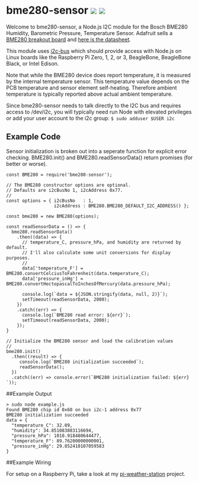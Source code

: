 # bme280-sensor [<img src="https://img.shields.io/badge/Node.js-4.x%20through%207.x-brightgreen.svg">](https://nodejs.org) [<img src="https://img.shields.io/npm/v/bme280-sensor.svg">](https://www.npmjs.com/package/bme280-sensor)

Welcome to bme280-sensor, a Node.js I2C module for the Bosch BME280 Humidity, Barometric Pressure, Temperature Sensor. Adafruit sells a [BME280 breakout board](https://www.adafruit.com/product/2652) and [here is the datasheet](http://www.adafruit.com/datasheets/BST-BME280_DS001-10.pdf).

This module uses [i2c-bus](https://github.com/fivdi/i2c-bus) which should provide access with Node.js on Linux boards like the Raspberry Pi Zero, 1, 2, or 3, BeagleBone, BeagleBone Black, or Intel Edison.

Note that while the BME280 device does report temperature, it is measured by the internal temperature sensor. This temperature value depends on the PCB temperature and sensor element self-heating. Therefore ambient temperature is typically reported above actual ambient temperature.

Since bme280-sensor needs to talk directly to the I2C bus and requires access to /dev/i2c, you will typically need run Node with elevated privileges or add your user account to the i2c group: ```$ sudo adduser $USER i2c```

## Example Code

Sensor initialization is broken out into a seperate function for explicit error checking. BME280.init() and BME280.readSensorData() return promises (for better or worse).

```
const BME280 = require('bme280-sensor');

// The BME280 constructor options are optional.
// Defaults are i2cBusNo 1, i2cAddress 0x77.
// 
const options = { i2cBusNo   : 1,
                  i2cAddress : BME280.BME280_DEFAULT_I2C_ADDRESS() };

const bme280 = new BME280(options);

const readSensorData = () => {
  bme280.readSensorData()
    .then((data) => {
      // temperature_C, pressure_hPa, and humidity are returned by default.
      // I'll also calculate some unit conversions for display purposes.
      //
      data['temperature_F'] = BME280.convertCelciusToFahrenheit(data.temperature_C);
      data['pressure_inHg'] = BME280.convertHectopascalToInchesOfMercury(data.pressure_hPa);
 
      console.log(`data = ${JSON.stringify(data, null, 2)}`);
      setTimeout(readSensorData, 2000);
    })
    .catch((err) => {
      console.log(`BME280 read error: ${err}`);
      setTimeout(readSensorData, 2000);
    });
}

// Initialize the BME280 sensor and load the calibration values
//
bme280.init()
  .then((result) => {
     console.log(`BME280 initialization succeeded`);
     readSensorData();
  })
  .catch((err) => console.error(`BME280 initialization failed: ${err} `));
```

##Example Output

```
> sudo node example.js          
Found BME280 chip id 0x60 on bus i2c-1 address 0x77
BME280 initialization succeeded
data = {
  "temperature_C": 32.09,
  "humidity": 34.851083883116694,
  "pressure_hPa": 1010.918480644477,
  "temperature_F": 89.76200000000001,
  "pressure_inHg": 29.852410107059583
}
```
##Example Wiring

For setup on a Raspberry Pi, take a look at my [pi-weather-station](https://github.com/skylarstein/pi-weather-station) project.
